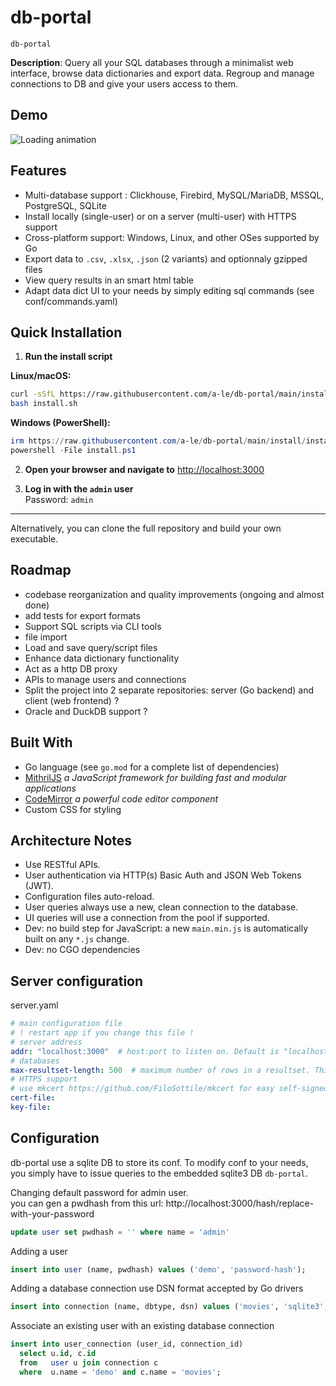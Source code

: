 # db-portal
`db-portal`

**Description**: 
Query all your SQL databases through a minimalist web interface, browse data dictionaries and export data.
Regroup and manage connections to DB and give your users access to them.

## Demo
![Loading animation](.github/demo.gif)

## Features
- Multi-database support : Clickhouse, Firebird, MySQL/MariaDB, MSSQL, PostgreSQL, SQLite
- Install locally (single-user) or on a server (multi-user) with HTTPS support
- Cross-platform support: Windows, Linux, and other OSes supported by Go
- Export data to `.csv`, `.xlsx`, `.json` (2 variants) and optionnaly gzipped files
- View query results in an smart html table
- Adapt data dict UI to your needs by simply editing sql commands (see conf/commands.yaml)

## Quick Installation

1. **Run the install script**

**Linux/macOS:**  
```bash
curl -sSfL https://raw.githubusercontent.com/a-le/db-portal/main/install/install.sh -o install.sh
bash install.sh
```

**Windows (PowerShell):**  
```powershell
irm https://raw.githubusercontent.com/a-le/db-portal/main/install/install.ps1 -OutFile install.ps1
powershell -File install.ps1
```

2. **Open your browser and navigate to** [http://localhost:3000](http://localhost:3000)

3. **Log in with the `admin` user**  
   Password: `admin`

---

Alternatively, you can clone the full repository and build your own executable.

## Roadmap
- codebase reorganization and quality improvements (ongoing and almost done)
- add tests for export formats
- Support SQL scripts via CLI tools
- file import
- Load and save query/script files
- Enhance data dictionary functionality
- Act as a http DB proxy
- APIs to manage users and connections
- Split the project into 2 separate repositories: server (Go backend) and client (web frontend) ?
- Oracle and DuckDB support ?

## Built With
- Go language (see `go.mod` for a complete list of dependencies)
- [MithrilJS](https://mithril.js.org/) *a JavaScript framework for building fast and modular applications*
- [CodeMirror](https://codemirror.net/) *a powerful code editor component*
- Custom CSS for styling

## Architecture Notes
- Use RESTful APIs.
- User authentication via HTTP(s) Basic Auth and JSON Web Tokens (JWT).
- Configuration files auto-reload.
- User queries always use a new, clean connection to the database.
- UI queries will use a connection from the pool if supported.
- Dev: no build step for JavaScript: a new `main.min.js` is automatically built on any `*.js` change.
- Dev: no CGO dependencies

## Server configuration

server.yaml
```yaml
# main configuration file
# ! restart app if you change this file !
# server address
addr: "localhost:3000"  # host:port to listen on. Default is "localhost:3000"
# databases
max-resultset-length: 500  # maximum number of rows in a resultset. This applies only to the UI, not to file export. Default is 500
# HTTPS support
# use mkcert https://github.com/FiloSottile/mkcert for easy self-signed certificates. 
cert-file:
key-file:
```

## Configuration
db-portal use a sqlite DB to store its conf.
To modify conf to your needs, you simply have to issue queries to the embedded sqlite3 DB `db-portal`.

Changing default password for admin user.  
you can gen a pwdhash from this url: http://localhost:3000/hash/replace-with-your-password
```sql
update user set pwdhash = '' where name = 'admin'

```

Adding a user
```sql
insert into user (name, pwdhash) values ('demo', 'password-hash');

```

Adding a database connection
use DSN format accepted by Go drivers
```sql
insert into connection (name, dbtype, dsn) values ('movies', 'sqlite3', 'file path');

```

Associate an existing user with an existing database connection
```sql
insert into user_connection (user_id, connection_id) 
  select u.id, c.id 
  from   user u join connection c
  where  u.name = 'demo' and c.name = 'movies';

```
